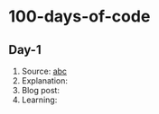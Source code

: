 # 100-days-of-code

## Day-1
  1. Source: [abc](abc.com)
  2. Explanation: []()
  3. Blog post: []()
  4. Learning: []()
